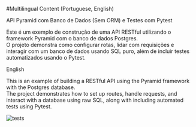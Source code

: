 #Multilingual Content (Portuguese, English)

API Pyramid com Banco de Dados (Sem ORM) e Testes com Pytest

Este é um exemplo de construção de uma API RESTful utilizando o framework Pyramid com o banco de dados Postgres.<br> 
O projeto demonstra como configurar rotas, lidar com requisições e interagir com um banco de dados usando SQL puro, além de incluir testes automatizados usando o Pytest.


English

This is an example of building a RESTful API using the Pyramid framework with the Postgres database.<br> 
The project demonstrates how to set up routes, handle requests, and interact with a database using raw SQL, along with including automated tests using Pytest.

![tests](image/pyramid.png)

